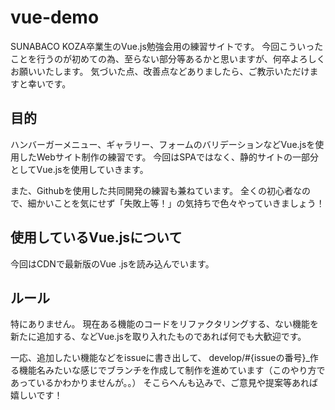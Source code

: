 # vue-demo
SUNABACO KOZA卒業生のVue.js勉強会用の練習サイトです。
今回こういったことを行うのが初めての為、至らない部分等あるかと思いますが、何卒よろしくお願いいたします。
気づいた点、改善点などありましたら、ご教示いただけますと幸いです。

## 目的
ハンバーガーメニュー、ギャラリー、フォームのバリデーションなどVue.jsを使用したWebサイト制作の練習です。
今回はSPAではなく、静的サイトの一部分としてVue.jsを使用していきます。

また、Githubを使用した共同開発の練習も兼ねています。
全くの初心者なので、細かいことを気にせず「失敗上等！」の気持ちで色々やっていきましょう！

## 使用しているVue.jsについて
今回はCDNで最新版のVue .jsを読み込んでいます。

## ルール
特にありません。
現在ある機能のコードをリファクタリングする、ない機能を新たに追加する、などVue.jsを取り入れたものであれば何でも大歓迎です。

一応、追加したい機能などをissueに書き出して、
develop/#{issueの番号}_作る機能名みたいな感じでブランチを作成して制作を進めています（このやり方であっているかわかりませんが。。）
そこらへんも込みで、ご意見や提案等あれば嬉しいです！